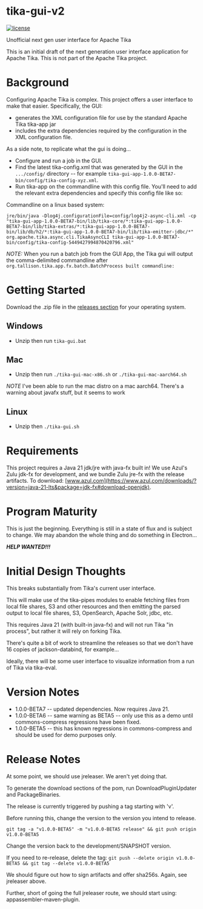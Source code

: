 # tika-gui-v2

[![license](https://img.shields.io/github/license/apache/tika.svg?maxAge=2592000)](http://www.apache.org/licenses/LICENSE-2.0)

Unofficial next gen user interface for Apache Tika

This is an initial draft of the next generation user interface application for Apache Tika.
This is not part of the Apache Tika project.

# Background
Configuring Apache Tika is complex. This project offers a user interface to make that easier. Specifically,
the GUI:
 * generates the XML configuration file for use by the standard Apache Tika tika-app jar
 * includes the extra dependencies required by the configuration in the XML configuration file.

As a side note, to replicate what the gui is doing...
 * Configure and run a job in the GUI. 
 * Find the latest tika-config.xml that was generated by the GUI in the `.../config/` directory -- for example `tika-gui-app-1.0.0-BETA7-bin/config/tika-config-xyz.xml`. 
 * Run tika-app on the commandline with this config file. You'll need to add the relevant extra dependencies and specify this config file like so:

Commandline on a linux based system:
```commandline
jre/bin/java -Dlog4j.configurationFile=config/log4j2-async-cli.xml -cp "tika-gui-app-1.0.0-BETA7-bin/lib/tika-core/*:tika-gui-app-1.0.0-BETA7-bin/lib/tika-extras/*:tika-gui-app-1.0.0-BETA7-bin/lib/db/h2/*:tika-gui-app-1.0.0-BETA7-bin/lib/tika-emitter-jdbc/*" org.apache.tika.async.cli.TikaAsyncCLI tika-gui-app-1.0.0-BETA7-bin/config/tika-config-5449427994870420796.xml"
```

*NOTE:* When you run a batch job from the GUI App, the Tika gui will output the comma-delimited commandline after `org.tallison.tika.app.fx.batch.BatchProcess built commandline: `

# Getting Started
Download the .zip file in the [releases section](https://github.com/tballison/tika-gui-v2/releases) for your operating system.

## Windows
 * Unzip then run `tika-gui.bat`

## Mac
 * Unzip then run `./tika-gui-mac-x86.sh` or `./tika-gui-mac-aarch64.sh`

*NOTE* I've been able to run the mac distro on a mac aarch64.  There's a warning about javafx stuff, but it seems to work

## Linux
 * Unzip then `./tika-gui.sh`

# Requirements
This project requires a Java 21 jdk/jre with java-fx built in! We use Azul's Zulu jdk-fx for development, and we bundle Zulu jre-fx with the release artifacts.  To download: 
[www.azul.com](https://www.azul.com/downloads/?version=java-21-lts&package=jdk-fx#download-openjdk).

# Program Maturity
This is just the beginning. Everything is still in a state of flux and is subject to change. We may abandon
the whole thing and do something in Electron...

***HELP WANTED!!!***

# Initial Design Thoughts
This breaks substantially from Tika's current user interface.

This will make use of the tika-pipes modules to enable fetching files from 
local file shares, S3 and other resources and then emitting the parsed output
to local file shares, S3, OpenSearch, Apache Solr, jdbc, etc.

This requires Java 21 (with built-in java-fx) and will not run Tika "in process", but rather 
it will rely on forking Tika. 

There's quite a bit of work to streamline the releases so that we don't have 16 copies of
jackson-databind, for example...

Ideally, there will be some user interface to visualize information from
a run of Tika via tika-eval.

# Version Notes
* 1.0.0-BETA7 -- updated dependencies. Now requires Java 21.
* 1.0.0-BETA6 -- same warning as BETA5 -- only use this as a demo until commons-compress regressions have been fixed.
* 1.0.0-BETA5 -- this has known regressions in commons-compress and should be used for demo purposes only.

# Release Notes
At some point, we should use jreleaser.  We aren't yet doing that.

To generate the download sections of the pom, run DownloadPluginUpdater and PackageBinaries.

The release is currently triggered by pushing a tag starting with 'v'.

Before running this, change the version to the version you intend to release.

```git tag -a "v1.0.0-BETA5" -m "v1.0.0-BETA5 release" && git push origin v1.0.0-BETA5```

Change the version back to the development/SNAPSHOT version.

If you need to re-release, delete the tag:
```git push --delete origin v1.0.0-BETA5 && git tag --delete v1.0.0-BETA5```

We should figure out how to sign artifacts and offer sha256s.  Again, see jreleaser above.

Further, short of going the full jreleaser route, we should start using: appassembler-maven-plugin.

